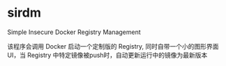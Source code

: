# sirdm

Simple Insecure Docker Registry Management

该程序会调用 Docker 启动一个定制版的 Registry, 同时自带一个小的图形界面UI，当 Registry 中特定镜像被push时，自动更新运行中的镜像为最新版本
